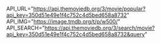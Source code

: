 API_URL="https://api.themoviedb.org/3/movie/popular?api_key=350d51e49e1f4c752c4d5bed658a8732"
API_IMG="https://image.tmdb.org/t/p/w500/"
API_SEARCH="https://api.themoviedb.org/3/search/movie?api_key=350d51e49e1f4c752c4d5bed658a8732&query"
